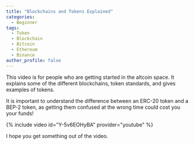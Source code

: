 ```yaml
---
title: "Blockchains and Tokens Explained"
categories:
  - Beginner
tags:
  - Token
  - Blockchain
  - Bitcoin
  - Ethereum
  - Binance
author_profile: false
---
```


This video is for people who are getting started in the altcoin space. It explains some of the different blockchains, token standards, and gives examples of tokens.

It is important to understand the difference between an ERC-20 token and a BEP-2 token, as getting them confused at the wrong time could cost you your funds!

{% include video id="Y-5v6EOHyBA" provider="youtube" %} 

I hope you get something out of the video.
